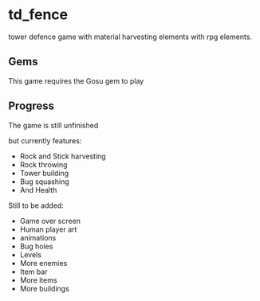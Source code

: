 # td_fence
tower defence game with material harvesting elements with rpg elements.

## Gems
This game requires the Gosu gem to play


## Progress
The game is still unfinished

but currently features:

* Rock and Stick harvesting
* Rock throwing
* Tower building
* Bug squashing
* And Health

Still to be added:

* Game over screen
* Human player art
* animations
* Bug holes
* Levels
* More enemies
* Item bar
* More items
* More buildings
